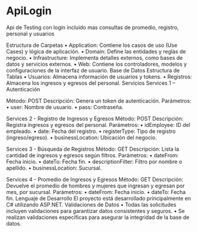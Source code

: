 # ApiLogin
Api de Testing con login incluido mas consultas de promedio, registro, personal y usuarios


Estructura de Carpetas
•	Application: Contiene los casos de uso (Use Cases) y lógica de aplicación.
•	Domain: Define las entidades y reglas de negocio.
•	Infrastructure: Implementa detalles externos, como bases de datos y servicios externos.
•	Web: Contiene los controladores, modelos y configuraciones de la interfaz de usuario.
Base de Datos
Estructura de Tablas
•	Usuarios: Almacena información de usuarios y tokens.
•	Registros: Almacena los ingresos y egresos del personal.
Servicios
Services 1 – Autenticación

Método: POST
Descripción: Genera un token de autenticación.
Parámetros:
•	user: Nombre de usuario.
•	pass: Contraseña.


Services 2 - Registro de Ingresos y Egresos
Método: POST
Descripción: Registra ingresos y egresos del personal.
Parámetros:
•	idEmployee: ID del empleado.
•	date: Fecha del registro.
•	registerType: Tipo de registro (ingreso/egreso).
•	businessLocation: Ubicación del negocio.



Services 3 - Búsqueda de Registros
Método: GET
Descripción: Lista la cantidad de ingresos y egresos según filtros.
Parámetros:
•	dateFrom: Fecha inicio.
•	dateTo: Fecha fin.
•	descriptionFilter: Filtro por nombre o apellido.
•	businessLocation: Sucursal.


Services 4 - Promedio de Ingresos y Egresos 
Método: GET
Descripción: Devuelve el promedio de hombres y mujeres que ingresan y egresan por mes, por sucursal.
Parámetros:
•	dateFrom: Fecha inicio.
•	dateTo: Fecha fin.
Lenguaje de Desarrollo
El proyecto está desarrollado principalmente en C# utilizando ASP.NET.
Validaciones de Datos
•	Todas las solicitudes incluyen validaciones para garantizar datos consistentes y seguros.
•	Se realizan validaciones específicas para asegurar la integridad de la base de datos.

